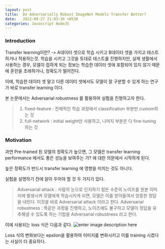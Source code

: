 ```yaml
---
layout: post
title:  Do Adversarially Robust ImageNet Models Transfer Better?
date:   2022-09-27 21:03:36 +0530
categories: Javascript NodeJS
---
```

### Introduction
Transfer learning이란? 
-> A데이터 셋으로 학습 시키고 B데이터 셋을 가지고 테스트 하거나 적용하는것.
학습을 시키고 그것을 토대로 테스트를 진행하지만, 실제 생활에서 사용하는 경우, 모델이 접하게 되는 정보는 학습한 데이터 셋에 포함되어 있지 않기 때문에 혼란을 초래하거나, 정확도가 떨어진다.

이에, 학습한 데이터 셋 말고 다른 데이터 셋에서도 모델이 잘 구분할 수 있게 하는 연구가 바로 transfer learning 이다. 

본 논문에서는 Adversarial robustness 를 활용하여 실험을 진행하고자 한다.

> 1. fixed-feature : 전체적인 학습 과정에서 classification 부분만 custom하는 것
> 2. full-network : initial weight만 사용하고, 나머지 부분은 다 fine-tuning 하는 것

 ### Motivation
 과연 Pre-trained 된 모델의 정확도가 높으면, 그 모델은 transfer learning performance 에서도 좋은 성능을 보여주는 가? 에 대한 의문에서 시작하게 된다.

높은 정확도가 반드시 transfer learning 에 영향을 미치는 것도 아니다.

실험을 설명하기 전에 알아 두어야 할 것 두 가지가 있다.
> Adversarial attack : 사람의 눈으로 인지하기 힘든 수준의 노이즈를 원본 이미지에 발생시켜 모델에게 학습시키게 되면, 모델은 이를 받아들여서 엉뚱한 정답을 내민다. 이것을 바로 Adversarial attack 이라고 한다.
> Adversarial robustness : 똑같은 과정을 진행하고, 노이즈에도 불구하고 모델이 정답을 유추해낼 수 있도록 하는 기법을 Adversarial robustness 라고 한다.

이에 사용되는 loss 식은 다음과 같다.
![enter image description here](https://ifh.cc/g/QRZA3G.png)

Loss 식의 변화보다는 epslion을 활용하여 이미지를 변화시키고 이를 training 시켰다는 사실이 더 중요하다.
